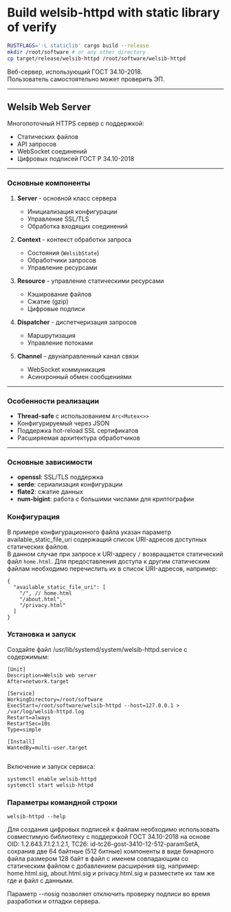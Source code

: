 # Build welsib-httpd with static library of verify

```bash
RUSTFLAGS='-L staticlib' cargo build --release
mkdir /root/software # or any other directory
cp target/release/welsib-httpd /root/software/welsib-httpd
```

Веб-сервер, использующий ГОСТ 34.10-2018.  
Пользователь самостоятельно может проверить ЭП.

---

## Welsib Web Server

Многопоточный HTTPS сервер с поддержкой:
- Статических файлов
- API запросов
- WebSocket соединений
- Цифровых подписей ГОСТ Р 34.10-2018

---

### Основные компоненты

1. **Server** - основной класс сервера
   - Инициализация конфигурации
   - Управление SSL/TLS
   - Обработка входящих соединений

2. **Context** - контекст обработки запроса
   - Состояния (`WelsibState`)
   - Обработчики запросов
   - Управление ресурсами

3. **Resource** - управление статическими ресурсами
   - Кэширование файлов
   - Сжатие (gzip)
   - Цифровые подписи

4. **Dispatcher** - диспетчеризация запросов
   - Маршрутизация
   - Управление потоками

5. **Channel** - двунаправленный канал связи
   - WebSocket коммуникация
   - Асинхронный обмен сообщениями

---

### Особенности реализации
- **Thread-safe** с использованием `Arc<Mutex<>>`
- Конфигурируемый через JSON
- Поддержка hot-reload SSL сертификатов
- Расширяемая архитектура обработчиков

---

### Основные зависимости
- **openssl**: SSL/TLS поддержка
- **serde**: сериализация конфигурации
- **flate2**: сжатие данных
- **num-bigint**: работа с большими числами для криптографии


### Конфигурация

В примере конфигурационного файла указан параметр available_static_file_uri содержащий список URI-адресов доступных статических файлов.  
В данном случае при запросе к URI-адресу `/` возвращается статический файл `home.html`.
Для предоставления доступа к другим статическим файлам необходимо перечислить их в список URI-адресов, например:

```
{
  "available_static_file_uri": [
    "/", // home.html
    "/about.html",
    "/privacy.html"
  ]
}
```

### Установка и запуск

Создайте файл /usr/lib/systemd/system/welsib-httpd.service
с содержимым:

```
[Unit]
Description=Welsib web server
After=network.target

[Service]
WorkingDirectory=/root/software
ExecStart=/root/software/welsib-httpd --host=127.0.0.1 > /var/log/welsib-httpd.log
Restart=always
RestartSec=10s
Type=simple

[Install]
WantedBy=multi-user.target


```


Включение и запуск сервиса:

```
systemctl enable welsib-httpd
systemctl start welsib-httpd
```

### Параметры командной строки

```
welsib-httpd --help
```

Для создания цифровых подписей к файлам необходимо использовать совместимую библиотеку с поддержкой ГОСТ 34.10-2018 на основе OID: 1.2.643.7.1.2.1.2.1, TC26: id-tc26-gost-3410-12-512-paramSetA, сохранив две 64 байтные (512 битные) компоненты в виде бинарного файла размером 128 байт в файл с именем совпадающим со статическим файлом с добавлением расширения sig, например: home.html.sig, about.html.sig и privacy.html.sig и разместите их там же где и файл с данными.

Параметр --nosig позволяет отключить проверку подписи во время разработки и отладки сервера.
